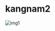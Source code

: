 # kangnam2
![img1](https://user-images.githubusercontent.com/69582788/205791326-fd493318-54dc-4167-b78f-888e1d81b89a.jpg)
